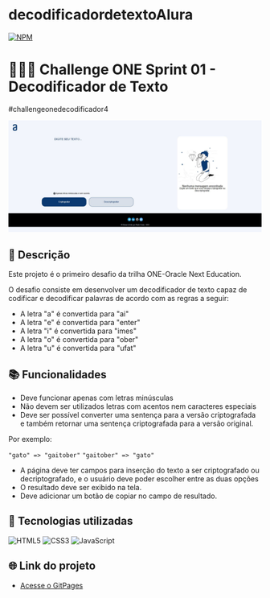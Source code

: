 # decodificadordetextoAlura
[![NPM](https://img.shields.io/npm/l/react)](https://Paulojoserc/decodificadordetextoAlura/blob/main/LICENSE)

# 👩🏽‍💻 Challenge ONE Sprint 01 - Decodificador de Texto

#challengeonedecodificador4

![Screenshot](/img/Tela.jpg)

## 📝 Descrição

Este projeto é o primeiro desafio da trilha ONE-Oracle Next Education.

O desafio consiste em desenvolver um decodificador de texto capaz de codificar e decodificar palavras de acordo com as regras a seguir:

- A letra "a" é convertida para "ai"
- A letra "e" é convertida para "enter"
- A letra "i" é convertida para "imes"
- A letra "o" é convertida para "ober"
- A letra "u" é convertida para "ufat"

## 📚 Funcionalidades

- Deve funcionar apenas com letras minúsculas
- Não devem ser utilizados letras com acentos nem caracteres especiais
- Deve ser possível converter uma sentença para a versão criptografada e também retornar uma sentença criptografada para a versão original.

Por exemplo:

`"gato" => "gaitober"`
`"gaitober" => "gato"`

- A página deve ter campos para inserção do texto a ser criptografado ou decriptografado, e o usuário deve poder escolher entre as duas opções
- O resultado deve ser exibido na tela.
- Deve adicionar um botão de copiar no campo de resultado.

## 🔧 Tecnologias utilizadas

![HTML5](https://img.shields.io/badge/html5-%23E34F26.svg?style=for-the-badge&logo=html5&logoColor=white)
![CSS3](https://img.shields.io/badge/CSS3-1572B6?style=for-the-badge&logo=css3&logoColor=white)
![JavaScript](https://img.shields.io/badge/JavaScript-F7DF1E?style=for-the-badge&logo=javascript&logoColor=black)

## 🌐 Link do projeto

- [Acesse o GitPages](https://paulojoserc.github.io/decodificadordetextoAlura/)
